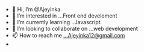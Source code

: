 - 👋 Hi, I’m @Ajeyinka
- 👀 I’m interested in ...Front end develoment
- 🌱 I’m currently learning ..Javascript.
- 💞️ I’m looking to collaborate on ...web development
- 📫 How to reach me ...Ajeyinka12@gmail.com
- 

<!---
Ajeyinka/Ajeyinka is a ✨ special ✨ repository because its `README.md` (this file) appears on your GitHub profile.
You can click the Preview link to take a look at your changes.
--->

